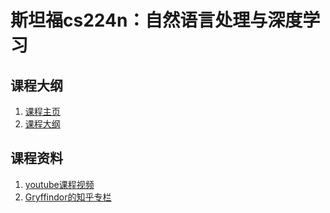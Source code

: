 # 斯坦福cs224n：自然语言处理与深度学习
##  课程大纲
1. [课程主页](https://web.stanford.edu/class/cs224n/index.html)
2. [课程大纲](https://web.stanford.edu/class/cs224n/syllabus.html)
## 课程资料
1. [youtube课程视频](https://www.youtube.com/channel/UCdKG2JnvPu6mY1NDXYFfN0g)
2. [Gryffindor的知乎专栏](https://zhuanlan.zhihu.com/blueblood)
